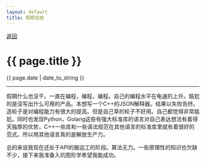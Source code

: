 ```yaml
---
layout: default
title: 假期总结
---
```

<a href="https://wangxiaozhi123.github.io">返回</a>
<h1>{{ page.title }}</h1>
<p>{{ page.date | date_to_string }}</p>
<hr>
假期什么也没干。一直在编程，编程，编程。自己的编程水平在龟速的上升。尴尬的是没写出什么可用的产品。本想写一个C++的JSON解释器。结果以失败告终。造轮子是对编程能力有很大的提高。但是自己草的轮子不好用。自己都觉得非常尴尬。同时也发现Python，Golang这些有强大标准库的语言对自己表达想法有着得天独厚的优势，C++一些库和一些语法规范在其他语言的标准库里就有着很好的范式。所以用其他语言真的是解放生产力。

总的来说我现在还处于API的搬运工的阶段。算法无力。一些原理性的知识也欠缺不少，接下来我准备入坑图形学希望我能成功。
